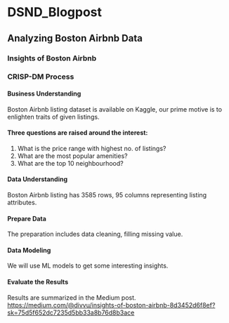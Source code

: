 # DSND_Blogpost
## Analyzing Boston Airbnb Data

### Insights of Boston Airbnb

### CRISP-DM Process

#### Business Understanding

Boston Airbnb listing dataset is available on Kaggle, our prime motive is to enlighten traits of given listings.

#### Three questions are raised around the interest:

1. What is the price range with highest no. of listings?
2. What are the most popular amenities?
3. What are the top 10 neighbourhood?

#### Data Understanding

Boston Airbnb listing has 3585 rows, 95 columns representing listing attributes.

#### Prepare Data

The preparation includes data cleaning, filling missing value.

#### Data Modeling

We will use ML models to get some interesting insights.

#### Evaluate the Results

Results are summarized in the Medium post. https://medium.com/@divvu/insights-of-boston-airbnb-8d3452d6f8ef?sk=75d5f652dc7235d5bb33a8b76d8b3ace
